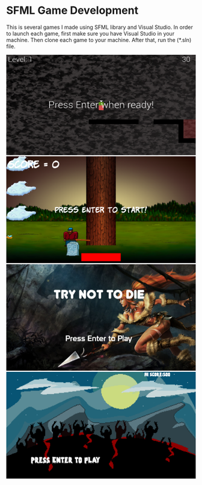 # SFML Game Development

This is several games I made using SFML library and Visual Studio. In order to launch each game, first make sure you have Visual Studio in your machine. Then clone each game to your machine. After that, run the (*.sln) file. 

![Image](https://github.com/trangnmnguyen/SFML-game-development/blob/master/Img/ThomasWasLate.PNG)
![Image](https://github.com/trangnmnguyen/SFML-game-development/blob/master/Img/Timber.PNG)
![Image](https://github.com/trangnmnguyen/SFML-game-development/blob/master/Img/Try%20Not%20To%20Die.PNG)
![Image](https://github.com/trangnmnguyen/SFML-game-development/blob/master/Img/ZombieArena.PNG)